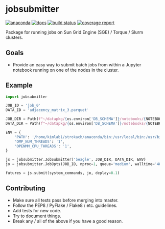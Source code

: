 # jobsubmitter

[![anaconda](https://anaconda.org/ostrokach/jobsubmitter/badges/version.svg)](https://anaconda.org/ostrokach/jobsubmitter)
[![docs](https://img.shields.io/badge/docs-latest-blue.svg?style=flat-square&?version=latest)](http://ostrokach.gitlab.io/jobsubmitter)
[![build status](https://gitlab.com/ostrokach/jobsubmitter/badges/master/build.svg)](https://gitlab.com/ostrokach/jobsubmitter/commits/master)
[![coverage report](https://gitlab.com/ostrokach/jobsubmitter/badges/master/coverage.svg)](https://gitlab.com/ostrokach/jobsubmitter/commits/master)

Package for running jobs on Sun Grid Engine (SGE) / Torque / Slurm clusters.

## Goals

- Provide an easy way to submit batch jobs from within a Jupyter notebook running on one of the nodes in the cluster.

## Example

```python
import jobsubmitter

JOB_ID = 'job_0'
DATA_ID = 'adjacency_matrix_3.parquet'

JOB_DIR = Path(f"~/datapkg/{os.environ['DB_SCHEMA']}/notebooks/{NOTEBOOK_NAME}/{JOB_ID}")
DATA_DIR = Path(f"~/datapkg/{os.environ['DB_SCHEMA']}/notebooks/{NOTEBOOK_NAME}/{DATA_ID}")

ENV = {
    'PATH': '/home/kimlab1/strokach/anaconda/bin:/usr/local/bin:/usr/bin:/bin',
    'OMP_NUM_THREADS': '1',
    'OPENMM_CPU_THREADS': '1',
}

js = jobsubmitter.JobSubmitter('beagle', JOB_DIR, DATA_DIR, ENV)
jo = jobsubmitter.JobOpts(JOB_ID, nproc=1, queue='medium', walltime='48:00:00', mem='16G')

futures = js.submit(system_commands, jo, deplay=0.1)
```

## Contributing

- Make sure all tests pass before merging into master.
- Follow the PEP8 / PyFlake / Flake8 / etc. guidelines.
- Add tests for new code.
- Try to document things.
- Break any / all of the above if you have a good reason.
